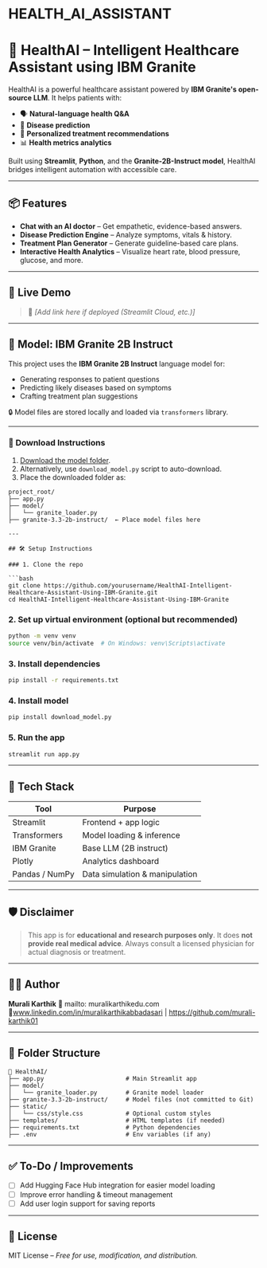 # HEALTH_AI_ASSISTANT

# 🤖 HealthAI – Intelligent Healthcare Assistant using IBM Granite

HealthAI is a powerful healthcare assistant powered by **IBM Granite's open-source LLM**. It helps patients with:

* 🗣️ **Natural-language health Q\&A**
* 🧫 **Disease prediction**
* 💊 **Personalized treatment recommendations**
* 📊 **Health metrics analytics**

Built using **Streamlit**, **Python**, and the **Granite-2B-Instruct model**, HealthAI bridges intelligent automation with accessible care.

---

## 📦 Features

* **Chat with an AI doctor** – Get empathetic, evidence-based answers.
* **Disease Prediction Engine** – Analyze symptoms, vitals & history.
* **Treatment Plan Generator** – Generate guideline-based care plans.
* **Interactive Health Analytics** – Visualize heart rate, blood pressure, glucose, and more.

---

## 🚀 Live Demo

> 🔗 *\[Add link here if deployed (Streamlit Cloud, etc.)]*

---

## 🧠 Model: IBM Granite 2B Instruct

This project uses the **IBM Granite 2B Instruct** language model for:
- Generating responses to patient questions
- Predicting likely diseases based on symptoms
- Crafting treatment plan suggestions

🔒 Model files are stored locally and loaded via `transformers` library.

---

### 📅 Download Instructions

1. [Download the model folder](https://huggingface.co/ibm-granite/granite-3.3-2b-instruct).
2. Alternatively, use `download_model.py` script to auto-download.
3. Place the downloaded folder as:

```
project_root/
├── app.py
├── model/
│   └── granite_loader.py
├── granite-3.3-2b-instruct/  ← Place model files here

---

## 🛠️ Setup Instructions

### 1. Clone the repo

```bash
git clone https://github.com/yourusername/HealthAI-Intelligent-Healthcare-Assistant-Using-IBM-Granite.git
cd HealthAI-Intelligent-Healthcare-Assistant-Using-IBM-Granite
```

### 2. Set up virtual environment (optional but recommended)

```bash
python -m venv venv
source venv/bin/activate  # On Windows: venv\Scripts\activate
```

### 3. Install dependencies

```bash
pip install -r requirements.txt
```
### 4. Install model

```bash
pip install download_model.py
```

### 5. Run the app

```bash
streamlit run app.py
```

---

## 🧠 Tech Stack

| Tool           | Purpose                        |
| -------------- | ------------------------------ |
| Streamlit      | Frontend + app logic           |
| Transformers   | Model loading & inference      |
| IBM Granite    | Base LLM (2B instruct)         |
| Plotly         | Analytics dashboard            |
| Pandas / NumPy | Data simulation & manipulation |

---

## 🛡️ Disclaimer

> This app is for **educational and research purposes only**.
> It does **not provide real medical advice**. Always consult a licensed physician for actual diagnosis or treatment.

---

## 👨‍💼 Author

**Murali Karthik**
📧 mailto: muralikarthikedu.com
🔗www.linkedin.com/in/muralikarthikabbadasari | https://github.com/murali-karthik01

---

## 📂 Folder Structure

```
📆 HealthAI/
├── app.py                       # Main Streamlit app
├── model/
│   └── granite_loader.py        # Granite model loader
├── granite-3.3-2b-instruct/     # Model files (not committed to Git)
├── static/
│   └── css/style.css            # Optional custom styles
├── templates/                   # HTML templates (if needed)
├── requirements.txt             # Python dependencies
├── .env                         # Env variables (if any)
```

---

## ✅ To-Do / Improvements

* [ ] Add Hugging Face Hub integration for easier model loading
* [ ] Improve error handling & timeout management
* [ ] Add user login support for saving reports

---

## 📝 License

MIT License – *Free for use, modification, and distribution.*
